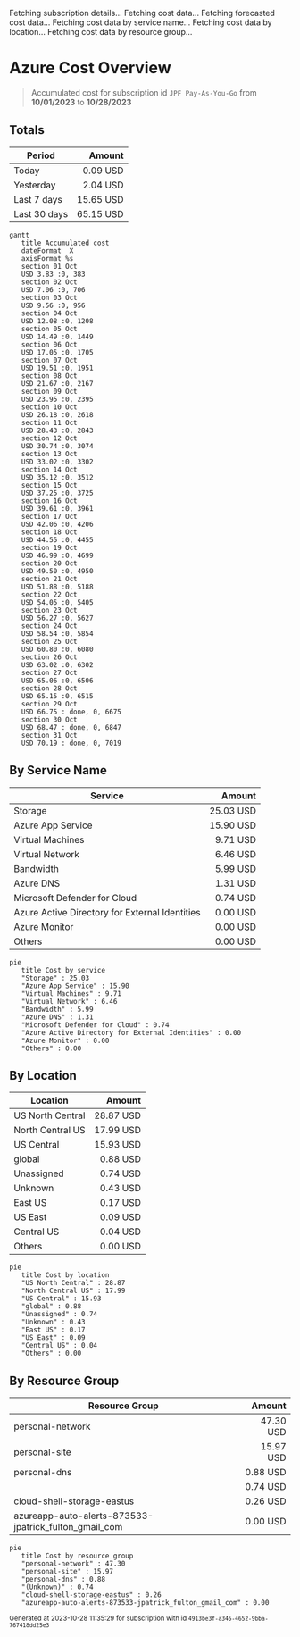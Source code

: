 Fetching subscription details...
Fetching cost data...
Fetching forecasted cost data...
Fetching cost data by service name...
Fetching cost data by location...
Fetching cost data by resource group...
# Azure Cost Overview

> Accumulated cost for subscription id `JPF Pay-As-You-Go` from **10/01/2023** to **10/28/2023**

## Totals

|Period|Amount|
|---|---:|
|Today|0.09 USD|
|Yesterday|2.04 USD|
|Last 7 days|15.65 USD|
|Last 30 days|65.15 USD|

```mermaid
gantt
   title Accumulated cost
   dateFormat  X
   axisFormat %s
   section 01 Oct
   USD 3.83 :0, 383
   section 02 Oct
   USD 7.06 :0, 706
   section 03 Oct
   USD 9.56 :0, 956
   section 04 Oct
   USD 12.08 :0, 1208
   section 05 Oct
   USD 14.49 :0, 1449
   section 06 Oct
   USD 17.05 :0, 1705
   section 07 Oct
   USD 19.51 :0, 1951
   section 08 Oct
   USD 21.67 :0, 2167
   section 09 Oct
   USD 23.95 :0, 2395
   section 10 Oct
   USD 26.18 :0, 2618
   section 11 Oct
   USD 28.43 :0, 2843
   section 12 Oct
   USD 30.74 :0, 3074
   section 13 Oct
   USD 33.02 :0, 3302
   section 14 Oct
   USD 35.12 :0, 3512
   section 15 Oct
   USD 37.25 :0, 3725
   section 16 Oct
   USD 39.61 :0, 3961
   section 17 Oct
   USD 42.06 :0, 4206
   section 18 Oct
   USD 44.55 :0, 4455
   section 19 Oct
   USD 46.99 :0, 4699
   section 20 Oct
   USD 49.50 :0, 4950
   section 21 Oct
   USD 51.88 :0, 5188
   section 22 Oct
   USD 54.05 :0, 5405
   section 23 Oct
   USD 56.27 :0, 5627
   section 24 Oct
   USD 58.54 :0, 5854
   section 25 Oct
   USD 60.80 :0, 6080
   section 26 Oct
   USD 63.02 :0, 6302
   section 27 Oct
   USD 65.06 :0, 6506
   section 28 Oct
   USD 65.15 :0, 6515
   section 29 Oct
   USD 66.75 : done, 0, 6675
   section 30 Oct
   USD 68.47 : done, 0, 6847
   section 31 Oct
   USD 70.19 : done, 0, 7019
```

## By Service Name

|Service|Amount|
|---|---:|
|Storage|25.03 USD|
|Azure App Service|15.90 USD|
|Virtual Machines|9.71 USD|
|Virtual Network|6.46 USD|
|Bandwidth|5.99 USD|
|Azure DNS|1.31 USD|
|Microsoft Defender for Cloud|0.74 USD|
|Azure Active Directory for External Identities|0.00 USD|
|Azure Monitor|0.00 USD|
|Others|0.00 USD|

```mermaid
pie
   title Cost by service
   "Storage" : 25.03
   "Azure App Service" : 15.90
   "Virtual Machines" : 9.71
   "Virtual Network" : 6.46
   "Bandwidth" : 5.99
   "Azure DNS" : 1.31
   "Microsoft Defender for Cloud" : 0.74
   "Azure Active Directory for External Identities" : 0.00
   "Azure Monitor" : 0.00
   "Others" : 0.00
```

## By Location

|Location|Amount|
|---|---:|
|US North Central|28.87 USD|
|North Central US|17.99 USD|
|US Central|15.93 USD|
|global|0.88 USD|
|Unassigned|0.74 USD|
|Unknown|0.43 USD|
|East US|0.17 USD|
|US East|0.09 USD|
|Central US|0.04 USD|
|Others|0.00 USD|

```mermaid
pie
   title Cost by location
   "US North Central" : 28.87
   "North Central US" : 17.99
   "US Central" : 15.93
   "global" : 0.88
   "Unassigned" : 0.74
   "Unknown" : 0.43
   "East US" : 0.17
   "US East" : 0.09
   "Central US" : 0.04
   "Others" : 0.00
```

## By Resource Group

|Resource Group|Amount|
|---|---:|
|personal-network|47.30 USD|
|personal-site|15.97 USD|
|personal-dns|0.88 USD|
||0.74 USD|
|cloud-shell-storage-eastus|0.26 USD|
|azureapp-auto-alerts-873533-jpatrick_fulton_gmail_com|0.00 USD|

```mermaid
pie
   title Cost by resource group
   "personal-network" : 47.30
   "personal-site" : 15.97
   "personal-dns" : 0.88
   "(Unknown)" : 0.74
   "cloud-shell-storage-eastus" : 0.26
   "azureapp-auto-alerts-873533-jpatrick_fulton_gmail_com" : 0.00
```

<sup>Generated at 2023-10-28 11:35:29 for subscription with id `4913be3f-a345-4652-9bba-767418dd25e3`</sup>

